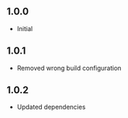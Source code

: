 ## 1.0.0

- Initial

## 1.0.1

- Removed wrong build configuration

## 1.0.2

- Updated dependencies